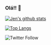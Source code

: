 ### Olá!! 👋


[![Jen's github stats](https://github-readme-stats.vercel.app/api?username=spaceWitch97&theme=midnight-purple)](https://github.com/spaceWitch97/github-readme-stats)

[![Top Langs](https://github-readme-stats.vercel.app/api/top-langs/?username=spaceWitch97&theme=midnight-purple)](https://github.com/spaceWitch97/github-readme-stats)



![Twitter Follow](https://img.shields.io/twitter/follow/bruxa_espacial?label=Me%20siga%21&style=social)

<!--
**spaceWitch97/spaceWitch97** is a ✨ _special_ ✨ repository because its `README.md` (this file) appears on your GitHub profile.

Here are some ideas to get you started:

- 🔭 I’m currently working on ...
- 🌱 I’m currently learning ...
- 👯 I’m looking to collaborate on ...
- 🤔 I’m looking for help with ...
- 💬 Ask me about ...
- 📫 How to reach me: ...
- 😄 Pronouns: ...
- ⚡ Fun fact: ...
-->

